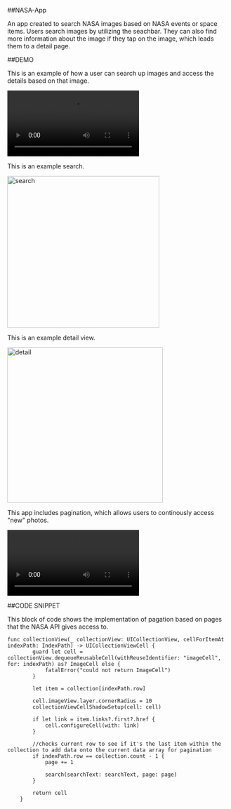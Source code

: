 ##NASA-App

An app created to search NASA images based on NASA events or space items. Users search images by utilizing the seachbar. They can also find more information about the image if they tap on the image, which leads them to a detail page.

##DEMO

This is an example of how a user can search up images and access the details based on that image.

![gif](https://user-images.githubusercontent.com/55721710/128612161-9b84e072-5a4e-496a-abae-1714bb57b7f4.mp4)

This is an example search.

<img width="346" alt="search" src="https://user-images.githubusercontent.com/55721710/128612345-4f7dc309-d213-420b-ab62-17646ff1934a.png">

This is an example detail view.

<img width="354" alt="detail" src="https://user-images.githubusercontent.com/55721710/128612346-77bb8d9e-1434-4a49-96bf-0ca84fcc65a8.png">


This app includes pagination, which allows users to continously access "new" photos. 

![gif](https://user-images.githubusercontent.com/55721710/128612441-82048be2-e3ad-478c-be03-5939530fae61.mp4)

##CODE SNIPPET

This block of code shows the implementation of pagation based on pages that the NASA API gives access to. 

```
func collectionView(_ collectionView: UICollectionView, cellForItemAt indexPath: IndexPath) -> UICollectionViewCell {
        guard let cell = collectionView.dequeueReusableCell(withReuseIdentifier: "imageCell", for: indexPath) as? ImageCell else {
            fatalError("could not return ImageCell")
        }
        
        let item = collection[indexPath.row]
        
        cell.imageView.layer.cornerRadius = 10
        collectionViewCellShadowSetup(cell: cell)
        
        if let link = item.links?.first?.href {
            cell.configureCell(with: link)
        }
        
        //checks current row to see if it's the last item within the collection to add data onto the current data array for pagination
        if indexPath.row == collection.count - 1 {
            page += 1

            search(searchText: searchText, page: page)
        }
        
        return cell
    }
```



